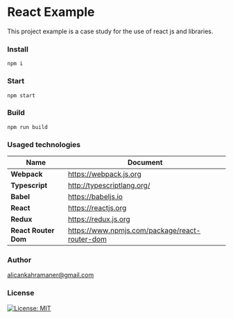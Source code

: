 # React Example

This project example is a case study for the use of react js and libraries.

### Install

``
npm i
``

### Start

``
npm start
``

### Build
``
npm run build
``

### Usaged technologies

| Name                | Document                                       |
|---------------------|------------------------------------------------|
|**Webpack**          | https://webpack.js.org                         |
|**Typescript**       | http://typescriptlang.org/                     |
|**Babel**            | https://babeljs.io                             |
|**React**            | https://reactjs.org                            |
|**Redux**            | https://redux.js.org                           |
|**React Router Dom** | https://www.npmjs.com/package/react-router-dom |


### Author
alicankahramaner@gmail.com

### License
[![License: MIT](https://img.shields.io/badge/License-MIT-brightgreen.svg)](https://opensource.org/licenses/MIT)
